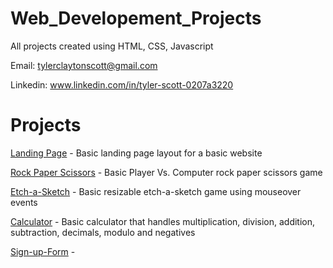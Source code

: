 # Web_Developement_Projects

All projects created using HTML, CSS, Javascript

Email: tylerclaytonscott@gmail.com

Linkedin: www.linkedin.com/in/tyler-scott-0207a3220

# Projects

[Landing Page](https://github.com/TyGuy1204/Landing-Page) - Basic landing page layout for a basic website

[Rock Paper Scissors](https://github.com/TyGuy1204/Rock-Paper-Scissors) - Basic Player Vs. Computer rock paper scissors game

[Etch-a-Sketch](https://github.com/TyGuy1204/Etch-A-Sketch) - Basic resizable etch-a-sketch game using mouseover events

[Calculator](https://github.com/TyGuy1204/Calculator) - Basic calculator that handles multiplication, division, addition, subtraction, decimals, modulo and negatives

[Sign-up-Form](https://github.com/TyGuy1204/Sign-up-form) - 
